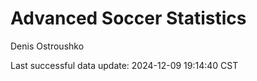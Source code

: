# Advanced Soccer Statistics
Denis Ostroushko

<!-- gfm -->

Last successful data update: 2024-12-09 19:14:40 CST
